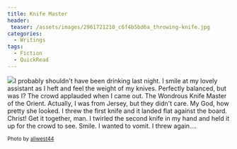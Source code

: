 ```yaml
---
title: Knife Master
header:
 teaser: /assets/images/2961721210_c6f4b5bd6a_throwing-knife.jpg
categories:
  - Writings
tags:
  - Fiction
  - QuickRead
---
```

<img src="https://douglangille.github.io/assets/images/2961721210_c6f4b5bd6a_throwing-knife.jpg">I probably shouldn't have been drinking last night. I smile at my lovely assistant as I heft and feel the weight of my knives. Perfectly balanced, but was I? The crowd applauded when I came out. The Wondrous Knife Master of the Orient. Actually, I was from Jersey, but they didn't care. My God, how pretty she looked. I threw the first knife and it landed flat against the board. Christ! Get it together, man. I twirled the second knife in my hand and held it up for the crowd to see. Smile. I wanted to vomit. I threw again....

<small>Photo by <a href="http://www.flickr.com/photos/71539256@N00/2961721210">aliwest44</a></small>
